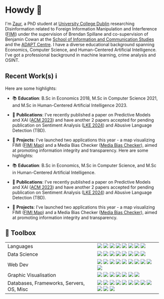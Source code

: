 # Howdy 👋

I'm [Zaur](https://www.zaurgouliev.com/), a PhD student at [University College Dublin](https://www.ucd.ie/) researching Disinformation related to Foreign Information Manipulation and Interference ([FIMI](https://www.eeas.europa.eu/eeas/tackling-disinformation-foreign-information-manipulation-interference_en)) under the supervision of Brendan Spillane and co-supervision of Benjamin Cowan at the [School of Information and Communication Studies](https://www.ucd.ie/ics/) and the [ADAPT Centre](https://www.adaptcentre.ie/). I have a diverse educational background spanning Economics, Computer Science, and Human-Centered Artificial Intelligence. I've got a professional background in machine learning, crime analysis and OSINT.

## Recent Work(s) ℹ️

Here are some highlights:

- 📚 **Education**: B.Sc in Economics 2018, M.Sc in Computer Science 2021, and M.Sc in Human-Centered Artificial Intelligence 2023.
- 📝 **Publications**: I've recently published a paper on Predictive Models and XAI ([ACM 2023](https://dl.acm.org/doi/10.1145/3633083.3633189)) and have another 2 papers accepted for pending publication on Sentiment Analysis ([LKE 2024](https://lkesymposium.tudublin.ie/)) and Abusive Language Detection (TBD).
- 🚀 **Projects**: I've launched two applications this year - a map visualizing FIMI ([FIMI Map](https://www.fimi-map.eu/)) and a Media Bias Checker ([Media Bias Checker](https://mediabiasapp.vercel.app/)), aimed at promoting information integrity and transparency.
Here are some highlights:

- 📚 **Education**: B.Sc in Economics, M.Sc in Computer Science, and M.Sc in Human-Centered Artificial Intelligence.
- 📝 **Publications**: I've recently published a paper on Predictive Models and XAI ([ACM 2023](https://dl.acm.org/doi/10.1145/3633083.3633189)) and have another 2 papers accepted for pending publication on Sentiment Analysis ([LKE 2024](https://lkesymposium.tudublin.ie/)) and Abusive Language Detection (TBD).
- 🚀 **Projects**: I've launched two applications this year - a map visualizing FIMI ([FIMI Map](https://www.fimi-map.eu/)) and a Media Bias Checker ([Media Bias Checker](https://mediabiasapp.vercel.app/)), aimed at promoting information integrity and transparency.

## 💼 Toolbox

<table>
  <tr>
    <td valign="middle">
      <span>Languages</span>
    </td>
    <td valign="middle">
      <div float="left">
<div float="left">
    <img src="https://img.shields.io/badge/Python-%233776AB.svg?&style=flat-square&logo=python&logoColor=white"/>
    <img src="https://img.shields.io/badge/R-%23276DC3.svg?&style=flat-square&logo=r&logoColor=white"/>
    <img src="https://img.shields.io/badge/Matlab-%23ff800f.svg?&style=flat-square&logo=octave&logoColor=white"/>
    <img src="https://img.shields.io/badge/Java-%23007396.svg?&style=flat-square&logo=java&logoColor=white"/>
    <img src="https://img.shields.io/badge/SQL-%234169E1.svg?&style=flat-square&logo=postgresql&logoColor=white"/>
    <img src="https://img.shields.io/badge/TypeScript-%233178C6.svg?style=flat-square&logo=typescript&logoColor=white"/>
    <img src="https://img.shields.io/badge/Go-%2300ADD8.svg?style=flat-square&logo=go&logoColor=white"/>
    <img src="https://img.shields.io/badge/Bash-%234EAA25.svg?style=flat-square&logo=gnu-bash&logoColor=white"/>
</div>
      </div>
    </td>
  </tr>
  <tr>
    <td valign="middle">
      <span>Data Science</span>
    </td>
    <td valign="middle">
      <div float="left">
        <img src="https://img.shields.io/badge/PyTorch-%23EE4C2C.svg?&style=flat-square&logo=pytorch&logoColor=white"/>
        <img src="https://img.shields.io/badge/Tensorflow-%23FF6F00.svg?&style=flat-square&logo=tensorflow&logoColor=white"/>
        <img src="https://img.shields.io/badge/Keras-%23D00000.svg?&style=flat-square&logo=keras&logoColor=white"/>
        <img src="https://img.shields.io/badge/ScikitLearn-%23F7931E.svg?&style=flat-square&logo=scikitlearn&logoColor=white"/>
        <img src="https://img.shields.io/badge/Numpy-%23013243.svg?&style=flat-square&logo=numpy&logoColor=white"/>
        <img src="https://img.shields.io/badge/Scipy-%238CAAE6.svg?&style=flat-square&logo=scipy&logoColor=white"/>
        <img src="https://img.shields.io/badge/Pandas-%23150458.svg?&style=flat-square&logo=pandas&logoColor=white"/>
        <img src="https://img.shields.io/badge/Tidyverse-%23276DC3.svg?&style=flat-square&logo=r&logoColor=white"/>
      </div>
    </td>
  </tr>
  <tr>
    <td valign="middle">
      <span>Web Dev</span>
    </td>
    <td valign="middle">
     <div float="left">
    <img src="https://img.shields.io/badge/Javascript-%23F7DF1E.svg?&style=flat-square&logo=javascript&logoColor=black"/>
    <img src="https://img.shields.io/badge/React-%2361DAFB.svg?&style=flat-square&logo=react&logoColor=black"/>
    <img src="https://img.shields.io/badge/Node-%23339933.svg?&style=flat-square&logo=nodedotjs&logoColor=white"/>
    <img src="https://img.shields.io/badge/Shiny-%23276DC3.svg?&style=flat-square&logo=r&logoColor=white"/>
    <img src="https://img.shields.io/badge/HTML5-%23E34F26.svg?&style=flat-square&logo=html5&logoColor=white"/>
    <img src="https://img.shields.io/badge/CSS3-%231572B6.svg?&style=flat-square&logo=css3&logoColor=white"/>
    <img src="https://img.shields.io/badge/Bootstrap-%23563D7C.svg?&style=flat-square&logo=bootstrap&logoColor=white"/>
    <img src="https://img.shields.io/badge/jQuery-%230769AD.svg?&style=flat-square&logo=jquery&logoColor=white"/>
    <img src="https://img.shields.io/badge/Express.js-%2366D36E.svg?&style=flat-square&logo=express&logoColor=white"/>
    <img src="https://img.shields.io/badge/Django-%23092E20.svg?&style=flat-square&logo=django&logoColor=white"/>
</div>
  </tr>
  <tr>
    <td valign="middle">
      <span>Graphic Visualisation</span>
    </td>
    <td valign="middle">
      <div float="left">
    <img src="https://img.shields.io/badge/ggplot2-%23276DC3.svg?&style=flat-square&logo=r&logoColor=white"/>
    <img src="https://img.shields.io/badge/matplotlib-%23F37626.svg?&style=flat-square&logo=python&logoColor=white"/>
    <img src="https://img.shields.io/badge/Seaborn-%2378C5D6.svg?&style=flat-square&logo=python&logoColor=white"/>
    <img src="https://img.shields.io/badge/Plotly-%233F4B75.svg?&style=flat-square&logo=plotly&logoColor=white"/>
    <img src="https://img.shields.io/badge/Bokeh-%23E1567C.svg?&style=flat-square&logo=bokeh&logoColor=white"/>
    <img src="https://img.shields.io/badge/Altair-%2380B4F7.svg?&style=flat-square&logo=vega&logoColor=white"/>
    <img src="https://img.shields.io/badge/ggvis-%235964B2.svg?&style=flat-square&logo=r&logoColor=white"/>
</div>
  </tr>
    <tr>
    <td valign="middle">
      <span>Databases, Frameworks, Servers, OS, Misc</span>
    </td>
    <td valign="middle">
      <div float="left">
    <img src="https://img.shields.io/badge/postgres-%23316192.svg?style=for-the-badge&logo=postgresql&logoColor=white"/>
    <img src="https://img.shields.io/badge/nginx-%23009639.svg?style=for-the-badge&logo=nginx&logoColor=white"/>
    <img src="https://img.shields.io/badge/MongoDB-%234ea94b.svg?style=for-the-badge&logo=mongodb&logoColor=white"/>
    <img src="https://img.shields.io/badge/Ubuntu-E95420?style=for-the-badge&logo=ubuntu&logoColor=white"/>
    <img src="https://img.shields.io/badge/-selenium-%43B02A?style=for-the-badge&logo=selenium&logoColor=white"/>
    <img src="https://img.shields.io/badge/GoogleCloud-%234285F4.svg?style=for-the-badge&logo=google-cloud&logoColor=white"/>
    <img src="https://img.shields.io/badge/AWS-%23232F3E.svg?style=for-the-badge&logo=amazon-aws&logoColor=white"/>
    <img src="https://img.shields.io/badge/MicrosoftAzure-%230089D6.svg?style=for-the-badge&logo=microsoft-azure&logoColor=white"/>
    <img src="https://img.shields.io/badge/PostgresSQL-%23336791.svg?style=for-the-badge&logo=postgresql&logoColor=white"/>
    <img src="https://img.shields.io/badge/Flask-%23000.svg?style=for-the-badge&logo=flask&logoColor=white"/>
    <img src="https://img.shields.io/badge/Django-%23092E20.svg?style=for-the-badge&logo=django&logoColor=white"/>
    <img src="https://img.shields.io/badge/ApacheHadoop-%23D22128.svg?style=for-the-badge&logo=apache-hadoop&logoColor=white"/>
</div>  </tr>
</table>

</table>
